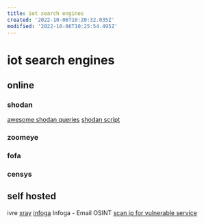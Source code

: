 ```yaml
---
title: iot search engines
created: '2022-10-06T10:20:32.035Z'
modified: '2022-10-06T10:25:54.495Z'
---
```


# iot search engines

## online
### shodan
[awesome shodan queries](https://github.com/jakejarvis/awesome-shodan-queries)
[shodan script](https://github.com/random-robbie/My-Shodan-Scripts)
### zoomeye
### fofa
### censys

## self hosted
ivre
[xray](https://github.com/evilsocket/xray)
[infoga](https://github.com/m4ll0k/Infoga) Infoga - Email OSINT
[scan ip for vulnerable service](https://github.com/s0md3v/Silver)
